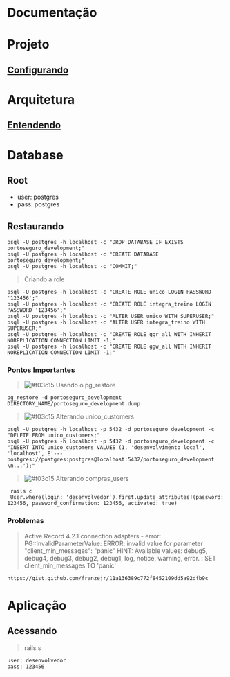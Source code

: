 # Documentação

# Projeto

## [Configurando](https://www.youtube.com/watch?v=qNszOG8grjM)

# Arquitetura

## [Entendendo](https://www.youtube.com/watch?v=PowNr_hFB-o)

# Database

## Root
* user: postgres
* pass: postgres

## Restaurando
```
psql -U postgres -h localhost -c "DROP DATABASE IF EXISTS portoseguro_development;"
psql -U postgres -h localhost -c "CREATE DATABASE portoseguro_development;"
psql -U postgres -h localhost -c "COMMIT;"

```
> Criando a role
```
psql -U postgres -h localhost -c "CREATE ROLE unico LOGIN PASSWORD '123456';"
psql -U postgres -h localhost -c "CREATE ROLE integra_treino LOGIN PASSWORD '123456';"
psql -U postgres -h localhost -c "ALTER USER unico WITH SUPERUSER;"
psql -U postgres -h localhost -c "ALTER USER integra_treino WITH SUPERUSER;"
psql -U postgres -h localhost -c "CREATE ROLE ggr_all WITH INHERIT NOREPLICATION CONNECTION LIMIT -1;"
psql -U postgres -h localhost -c "CREATE ROLE ggw_all WITH INHERIT NOREPLICATION CONNECTION LIMIT -1;"
```

### Pontos Importantes
>![#f03c15](https://via.placeholder.com/15/f03c15/000000?text=+) Usando o pg_restore
```
pg_restore -d portoseguro_development DIRECTORY_NAME/portoseguro_development.dump
```

> ![#f03c15](https://via.placeholder.com/15/f03c15/000000?text=+) Alterando unico_customers

```
psql -U postgres -h localhost -p 5432 -d portoseguro_development -c "DELETE FROM unico_customers;"
psql -U postgres -h localhost -p 5432 -d portoseguro_development -c "INSERT INTO unico_customers VALUES (1, 'desenvolvimento local', 'localhost', E'--- postgres://postgres:postgres@localhost:5432/portoseguro_development \n...');"
```

> ![#f03c15](https://via.placeholder.com/15/f03c15/000000?text=+) Alterando compras_users

```
 rails c
 User.where(login: 'desenvolvedor').first.update_attributes!(password: 123456, password_confirmation: 123456, activated: true)
```
### Problemas

> Active Record 4.2.1 connection adapters - error: PG::InvalidParameterValue: ERROR: invalid value for parameter "client_min_messages": "panic" HINT: Available values: debug5, debug4, debug3, debug2, debug1, log, notice, warning, error. : SET client_min_messages TO 'panic'
```
https://gist.github.com/franzejr/11a136389c772f8452109dd5a92dfb9c
```

# Aplicação

## Acessando
> rails s
```
user: desenvolvedor
pass: 123456
```

